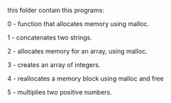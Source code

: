 this folder contain this programs:

0 - function that allocates memory using malloc.

1 - concatenates two strings.

2 - allocates memory for an array, using malloc.

3 -  creates an array of integers.

4 -  reallocates a memory block using malloc and free

5 -  multiplies two positive numbers.